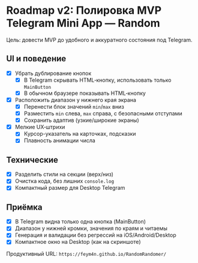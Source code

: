# Roadmap v2: Полировка MVP Telegram Mini App — Random

Цель: довести MVP до удобного и аккуратного состояния под Telegram.

## UI и поведение

- [x] Убрать дублирование кнопок
  - [x] В Telegram скрывать HTML‑кнопку, использовать только `MainButton`
  - [x] В обычном браузере показывать HTML‑кнопку

- [x] Расположить диапазон у нижнего края экрана
  - [x] Перенести блок значений `min`/`max` вниз
  - [x] Разместить `min` слева, `max` справа, с безопасными отступами
  - [x] Сохранить адаптив (узкие/широкие экраны)

- [x] Мелкие UX‑штрихи
  - [x] Курсор-указатель на карточках, подсказки
  - [x] Плавность анимации числа

## Технические

- [x] Разделить стили на секции (верх/низ)
- [x] Очистка кода, без лишних `console.log`
- [x] Компактный размер для Desktop Telegram

## Приёмка

- [x] В Telegram видна только одна кнопка (MainButton)
- [x] Диапазон у нижней кромки, значения по краям и читаемы
- [x] Генерация и валидации без регрессий на iOS/Android/Desktop
- [x] Компактное окно на Desktop (как на скриншоте)

Продуктивный URL: `https://feym4n.github.io/RandomRandomer/`


